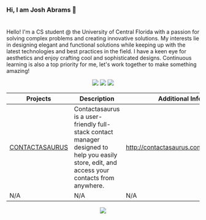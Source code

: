 ### Hi, I am Josh Abrams 👋

<div onload="var typed = new Typed('#typed', {strings: ['Slowly printed text effect for my GitHub profile.'],typeSpeed: 40, backSpeed: 20, loop: false });">
  <h1 id="typed"></h1>
</div>
<script src="https://cdnjs.cloudflare.com/ajax/libs/typed.js/2.0.11/typed.min.js"></script>

Hello! I'm a CS student @ the University of Central Florida with a passion for solving complex problems and creating innovative solutions. My interests lie in designing elegant and functional solutions while keeping up with the latest technologies and best practices in the field. I have a keen eye for aesthetics and enjoy crafting cool and sophisticated designs. Continuous learning is also a top priority for me, let's work together to make something amazing!

<p align="center">
  <a href="https://www.linkedin.com/in/joshabrams111/"><img src="https://img.shields.io/badge/LinkedIn-Profile-blue.svg"></a>
  <a href="path/to/your/resume.pdf"><img src="https://img.shields.io/badge/Resume-PDF-green?logo=adobe-acrobat-reader&logoColor=white"></a>
  <a href="https://www.your-portfolio-website-url.com"><img src="https://img.shields.io/badge/Portfolio-Website-purple?logo=google-chrome&logoColor=white"></a>
</p>
  
<div align="center">
  
  | Projects | Description | Additional Info |
  | --- | --- | --- |
  | [CONTACTASAURUS](https://github.com/sspamss/COP4331/tree/main/PersonalContactManager) | Contactasaurus is a user-friendly full-stack contact manager designed to help you easily store, edit, and access your contacts from anywhere. | http://contactasaurus.com/index.html |
  | N/A | N/A | N/A |
</div>

<p align="center">
  <a href="https://www.linkedin.com/in/joshabrams111/"><img src="https://github-readme-stats.vercel.app/api?username=j-b-rams&show_icons=true&theme=highcontrast"></a>
</p>
